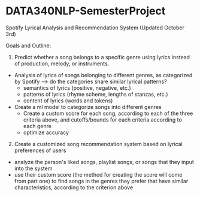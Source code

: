 # DATA340NLP-SemesterProject
Spotify Lyrical Analysis and Recommendation System
(Updated October 3rd)

Goals and Outline:
1) Predict whether a song belongs to a specific genre using lyrics instead of production, melody, or instruments.
- Analysis of lyrics of songs belonging to different genres, as categorized by Spotify --> do the categories share similar lyrical patterns?
    - semantics of lyrics (positive, negative, etc.)
    - patterns of lyrics (rhyme scheme, lengths of stanzas, etc.)
    - content of lyrics (words and tokens)
- Create a ml model to categorize songs into different genres
    - Create a custom score for each song, according to each of the three criteria above, and cutoffs/bounds for each criteria according to each genre
    - optimize accuracy
      
2) Create a customized song recommendation system based on lyrical preferences of users
- analyze the person's liked songs, playlist songs, or songs that they input into the system
- use their custom score (the method for creating the score will come from part one) to find songs in the genres they prefer that have similar characteristics, according to the criterion above
